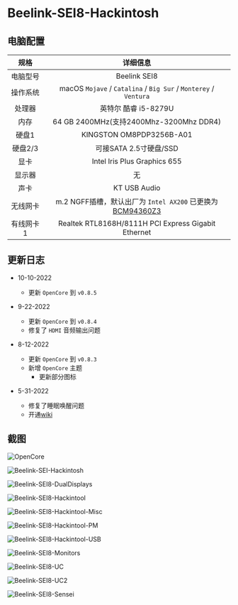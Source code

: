 # Beelink-SEI8-Hackintosh

## 电脑配置

|   规格    |                           详细信息                           |
| :-------: | :----------------------------------------------------------: |
| 电脑型号  |                         Beelink SEI8                         |
| 操作系统  | macOS `Mojave` / `Catalina` / `Big Sur` / `Monterey` / `Ventura` |
|  处理器   |                     英特尔 酷睿 i5-8279U                     |
|   内存    |           64 GB 2400MHz(支持2400Mhz-3200Mhz DDR4)            |
|   硬盘1   |                   KINGSTON OM8PDP3256B-A01                   |
|  硬盘2/3  |                    可接SATA 2.5寸硬盘/SSD                    |
|   显卡    |                 Intel Iris Plus Graphics 655                 |
|  显示器   |                              无                              |
|   声卡    |                         KT USB Audio                         |
| 无线网卡  | m.2 NGFF插槽，默认出厂为 `Intel AX200` 已更换为[BCM94360Z3](https://blog.daliansky.net/uploads/WeChatandShop.png) |
| 有线网卡1 |     Realtek RTL8168H/8111H PCI Express Gigabit Ethernet      |

## 更新日志

- 10-10-2022
  - 更新 `OpenCore` 到 `v0.8.5`
  
- 9-22-2022
  - 更新 `OpenCore` 到 `v0.8.4`
  - 修复了 `HDMI` 音频输出问题
- 8-12-2022
  - 更新 `OpenCore` 到 `v0.8.3`
  - 新增 `OpenCore` 主题
    - 更新部分图标
- 5-31-2022
  - 修复了睡眠唤醒问题
  - 开通[wiki](https://github.com/daliansky/Beelink-SEi8-Hackintosh/wiki)

## 截图

![OpenCore](Screenshots/Beelink-SEI8-OC.png)

![Beelink-SEI-Hackintosh](Screenshots/Beelink-SEI8-Hackintosh.png)

![Beelink-SEI8-DualDisplays](Screenshots/Beelink-SEI8-DualDisplays.png)

![Beelink-SEI8-Hackintool](Screenshots/Beelink-SEI8-Hackintool.png)

![Beelink-SEI8-Hackintool-Misc](Screenshots/Beelink-SEI8-Hackintool-Misc.png)

![Beelink-SEI8-Hackintool-PM](Screenshots/Beelink-SEI8-Hackintool-PM.png)

![Beelink-SEI8-Hackintool-USB](Screenshots/Beelink-SEI8-Hackintool-USB.png)

![Beelink-SEI8-Monitors](Screenshots/Beelink-SEI8-Monitors.png)

![Beelink-SEI8-UC](Screenshots/Beelink-SEI8-UC.png)

![Beelink-SEI8-UC2](Screenshots/Beelink-SEI8-iTerm2.png)

![Beelink-SEI8-Sensei](Screenshots/Beelink-SEI8-Sensei.png)
